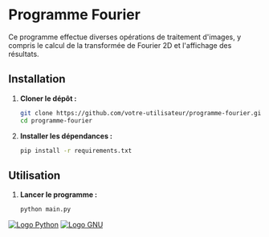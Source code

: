 # Programme Fourier

Ce programme effectue diverses opérations de traitement d'images, y compris le calcul de la transformée de Fourier 2D et l'affichage des résultats.

## Installation

1. **Cloner le dépôt :**
   ```bash
   git clone https://github.com/votre-utilisateur/programme-fourier.git
   cd programme-fourier
   
2. **Installer les dépendances :**
   ```bash
   pip install -r requirements.txt
   
## Utilisation

1. **Lancer le programme :**
   ```bash
   python main.py
   
[![Logo Python](https://www.python.org/static/community_logos/python-logo.png)](https://www.python.org/)
[![Logo GNU](https://www.gnu.org/graphics/medallions/gnu-head.png)](https://www.gnu.org/)
   
